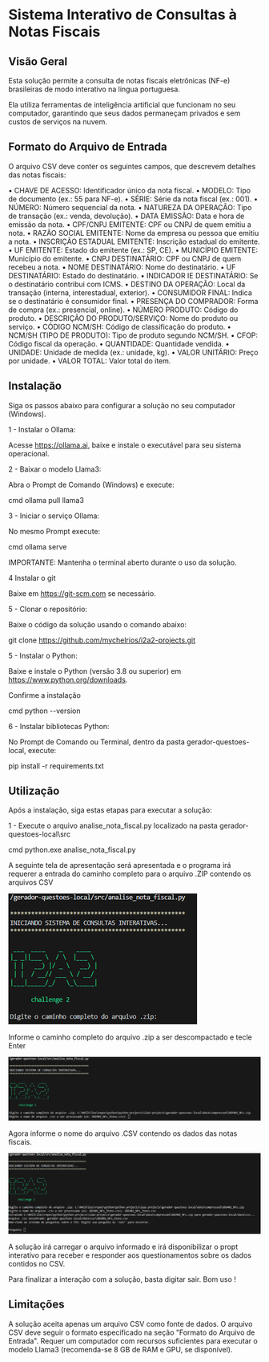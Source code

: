 # Sistema Interativo de Consultas à Notas Fiscais

## Visão Geral
Esta solução permite a consulta de notas fiscais eletrônicas (NF-e) brasileiras de modo interativo na lingua portuguesa. 

Ela utiliza ferramentas de inteligência artificial que funcionam no seu computador, garantindo que seus dados permaneçam privados e sem custos de serviços na nuvem.

## Formato do Arquivo de Entrada

O arquivo CSV deve conter os seguintes campos, que descrevem detalhes das notas fiscais:

• CHAVE DE ACESSO: Identificador único da nota fiscal.
• MODELO: Tipo de documento (ex.: 55 para NF-e).
• SÉRIE: Série da nota fiscal (ex.: 001).
• NÚMERO: Número sequencial da nota.
• NATUREZA DA OPERAÇÃO: Tipo de transação (ex.: venda, devolução).
• DATA EMISSÃO: Data e hora de emissão da nota.
• CPF/CNPJ EMITENTE: CPF ou CNPJ de quem emitiu a nota.
• RAZÃO SOCIAL EMITENTE: Nome da empresa ou pessoa que emitiu a nota.
• INSCRIÇÃO ESTADUAL EMITENTE: Inscrição estadual do emitente.
• UF EMITENTE: Estado do emitente (ex.: SP, CE).
• MUNICÍPIO EMITENTE: Município do emitente.
• CNPJ DESTINATÁRIO: CPF ou CNPJ de quem recebeu a nota.
• NOME DESTINATÁRIO: Nome do destinatário.
• UF DESTINATÁRIO: Estado do destinatário.
• INDICADOR IE DESTINATÁRIO: Se o destinatário contribui com ICMS.
• DESTINO DA OPERAÇÃO: Local da transação (interna, interestadual, exterior).
• CONSUMIDOR FINAL: Indica se o destinatário é consumidor final.
• PRESENÇA DO COMPRADOR: Forma de compra (ex.: presencial, online).
• NÚMERO PRODUTO: Código do produto.
• DESCRIÇÃO DO PRODUTO/SERVIÇO: Nome do produto ou serviço.
• CÓDIGO NCM/SH: Código de classificação do produto.
• NCM/SH (TIPO DE PRODUTO): Tipo de produto segundo NCM/SH.
• CFOP: Código fiscal da operação.
• QUANTIDADE: Quantidade vendida.
• UNIDADE: Unidade de medida (ex.: unidade, kg).
• VALOR UNITÁRIO: Preço por unidade.
• VALOR TOTAL: Valor total do item.

## Instalação

Siga os passos abaixo para configurar a solução no seu computador (Windows).

1 - Instalar o Ollama:

Acesse https://ollama.ai, baixe e instale o executável para seu sistema operacional.

2 - Baixar o modelo Llama3:

Abra o Prompt de Comando (Windows) e execute:

cmd    ollama pull llama3

3 - Iniciar o serviço Ollama:

No mesmo Prompt execute:

cmd   ollama serve

IMPORTANTE: Mantenha o terminal aberto durante o uso da solução.

4 Instalar o git

   Baixe em https://git-scm.com se necessário.

5 - Clonar o repositório:

Baixe o código da solução usando o comando abaixo:

git clone https://github.com/mychelrios/i2a2-projects.git

5 - Instalar o Python:

Baixe e instale o Python (versão 3.8 ou superior) em https://www.python.org/downloads.

Confirme a instalação 

cmd python --version

6 - Instalar bibliotecas Python:

No Prompt de Comando ou Terminal, dentro da pasta gerador-questoes-local, execute:

pip install -r requirements.txt

## Utilização

Após a instalação, siga estas etapas para executar a solução:

1 - Execute o arquivo analise_nota_fiscal.py localizado na pasta gerador-questoes-local\src

   cmd python.exe analise_nota_fiscal.py

   A seguinte tela de apresentação será apresentada e o programa irá requerer a entrada do caminho completo para o arquivo .ZIP contendo os arquivos CSV

![alt text](gerador-questoes-local/img/image-1.png)

   Informe o caminho completo do arquivo .zip a ser descompactado e tecle Enter

![alt text](gerador-questoes-local/img/image.png)
   
   Agora informe o nome do arquivo .CSV contendo os dados das notas fiscais.

![alt text](gerador-questoes-local/img/image-2.png)

   A solução irá carregar o arquivo informado e irá disponibilizar o propt interativo para receber e responder aos questionamentos sobre os dados contidos no CSV.

Para  finalizar a interação com a solução, basta digitar sair. Bom uso ! 

## Limitações

A solução aceita apenas um arquivo CSV como fonte de dados.
O arquivo CSV deve seguir o formato especificado na seção "Formato do Arquivo de Entrada".
Requer um computador com recursos suficientes para executar o modelo Llama3 (recomenda-se 8 GB de RAM e GPU, se disponível).


